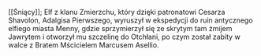 [[Śniący]]; Elf z klanu Zmierzchu, który dzięki patronatowi Cesarza Shavolon, Adalgisa Pierwszego, wyruszył w ekspedycji do ruin antycznego elfiego miasta Menny, gdzie sprzymierzył się ze skrytym tam żmijem Jawrytem i otworzył mu szczelinę do Otchłani, po czym został zabity w walce z Bratem Mścicielem Marcusem Asellio.
